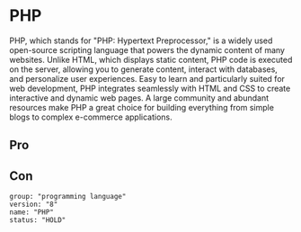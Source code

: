 # PHP

PHP, which stands for "PHP: Hypertext Preprocessor," is a widely used open-source scripting language that powers the
dynamic content of many websites. Unlike HTML, which displays static content, PHP code is executed on the server,
allowing you to generate content, interact with databases, and personalize user experiences. Easy to learn and
particularly suited for web development, PHP integrates seamlessly with HTML and CSS to create interactive and dynamic
web pages. A large community and abundant resources make PHP a great choice for building everything from simple blogs to
complex e-commerce applications.

## Pro

## Con

```
group: "programming language"
version: "8"
name: "PHP"
status: "HOLD"
```